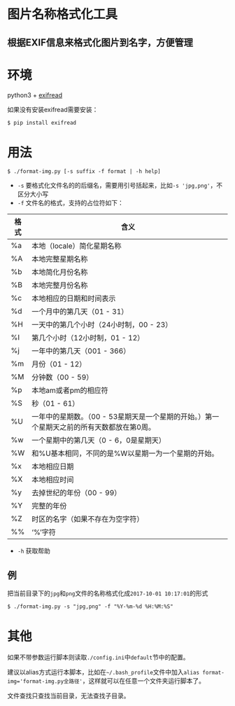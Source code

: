 # 图片名称格式化工具
## 根据EXIF信息来格式化图片到名字，方便管理

# 环境
python3 + [exifread](https://github.com/ianare/exif-py)

如果没有安装exifread需要安装：
```
$ pip install exifread
```

# 用法

```
$ ./format-img.py [-s suffix -f format | -h help]
```

* `-s` 要格式化文件名的的后缀名，需要用引号括起来，比如`-s 'jpg,png'`，不区分大小写
* `-f` 文件名的格式，支持的占位符如下：

格式	| 含义
--- | ---
%a |	本地（locale）简化星期名称 	 
%A |	本地完整星期名称	 
%b |	本地简化月份名称  
%B |	本地完整月份名称 	 
%c |	本地相应的日期和时间表示 	 
%d |	一个月中的第几天（01 - 31） 	 
%H |	一天中的第几个小时（24小时制，00 - 23） 	 
%I |	第几个小时（12小时制，01 - 12） 	 
%j |	一年中的第几天（001 - 366） 	 
%m |	月份（01 - 12） 	 
%M |	分钟数（00 - 59） 	 
%p |	本地am或者pm的相应符 
%S |	秒（01 - 61） 
%U |	一年中的星期数。（00 - 53星期天是一个星期的开始。）第一个星期天之前的所有天数都放在第0周。 
%w |	一个星期中的第几天（0 - 6，0是星期天）
%W |	和%U基本相同，不同的是%W以星期一为一个星期的开始。 	 
%x |	本地相应日期 	 
%X |	本地相应时间 	 
%y |	去掉世纪的年份（00 - 99） 	 
%Y |	完整的年份 
%Z |	时区的名字（如果不存在为空字符）
%% |	‘%’字符

* `-h` 获取帮助

## 例

把当前目录下的`jpg`和`png`文件的名称格式化成`2017-10-01 10:17:01`的形式
```
$ ./format-img.py -s "jpg,png" -f "%Y-%m-%d %H:%M:%S"
```

# 其他

如果不带参数运行脚本则读取`./config.ini`中`default`节中的配置。

建议以alias方式运行本脚本，比如在`~/.bash_profile`文件中加入`alias format-img='format-img.py全路径'`，这样就可以在任意一个文件夹运行脚本了。

文件查找只查找当前目录，无法查找子目录。
